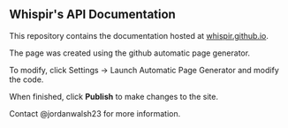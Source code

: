 ## Whispir's API Documentation

This repository contains the documentation hosted at [whispir.github.io](https://whispir.github,io).

The page was created using the github automatic page generator.

To modify, click Settings -> Launch Automatic Page Generator and modify the code.

When finished, click **Publish** to make changes to the site.

Contact @jordanwalsh23 for more information.
